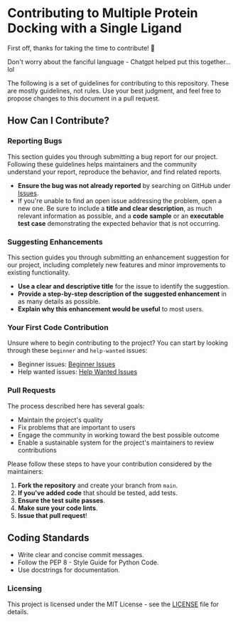 # Contributing to Multiple Protein Docking with a Single Ligand

First off, thanks for taking the time to contribute! 🎉 

Don't worry about the fanciful language - Chatgpt helped put this together... lol


The following is a set of guidelines for contributing to this repository. These are mostly guidelines, not rules. Use your best judgment, and feel free to propose changes to this document in a pull request.

## How Can I Contribute?

### Reporting Bugs

This section guides you through submitting a bug report for our project. Following these guidelines helps maintainers and the community understand your report, reproduce the behavior, and find related reports.

- **Ensure the bug was not already reported** by searching on GitHub under [Issues](https://github.com/NigelDolling/multiple_protein_docking/issues).
- If you're unable to find an open issue addressing the problem, open a new one. Be sure to include a **title and clear description**, as much relevant information as possible, and a **code sample** or an **executable test case** demonstrating the expected behavior that is not occurring.

### Suggesting Enhancements

This section guides you through submitting an enhancement suggestion for our project, including completely new features and minor improvements to existing functionality.

- **Use a clear and descriptive title** for the issue to identify the suggestion.
- **Provide a step-by-step description of the suggested enhancement** in as many details as possible.
- **Explain why this enhancement would be useful** to most users.

### Your First Code Contribution

Unsure where to begin contributing to the project? You can start by looking through these `beginner` and `help-wanted` issues:

- Beginner issues: [Beginner Issues](https://github.com/NigelDolling/multiple_protein_docking/labels/beginner)
- Help wanted issues: [Help Wanted Issues](https://github.com/NIgelDolling/multiple_protein_docking/labels/help%20wanted)

### Pull Requests

The process described here has several goals:

- Maintain the project's quality
- Fix problems that are important to users
- Engage the community in working toward the best possible outcome
- Enable a sustainable system for the project's maintainers to review contributions

Please follow these steps to have your contribution considered by the maintainers:

1. **Fork the repository** and create your branch from `main`.
2. **If you've added code** that should be tested, add tests.
3. **Ensure the test suite passes**.
4. **Make sure your code lints**.
5. **Issue that pull request**!

## Coding Standards

- Write clear and concise commit messages.
- Follow the PEP 8 - Style Guide for Python Code.
- Use docstrings for documentation.


### Licensing

This project is licensed under the MIT License - see the [LICENSE](LICENSE) file for details.

